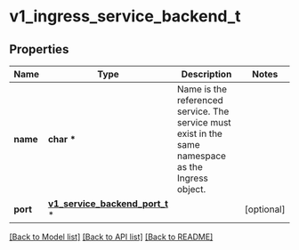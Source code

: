 # v1_ingress_service_backend_t

## Properties
Name | Type | Description | Notes
------------ | ------------- | ------------- | -------------
**name** | **char \*** | Name is the referenced service. The service must exist in the same namespace as the Ingress object. | 
**port** | [**v1_service_backend_port_t**](v1_service_backend_port.md) \* |  | [optional] 

[[Back to Model list]](../README.md#documentation-for-models) [[Back to API list]](../README.md#documentation-for-api-endpoints) [[Back to README]](../README.md)


